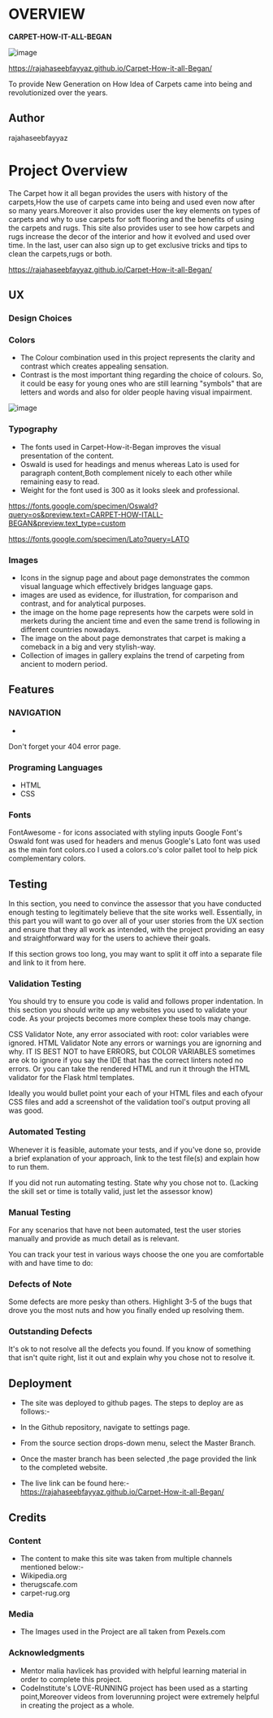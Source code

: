 # OVERVIEW

**CARPET-HOW-IT-ALL-BEGAN**

![image](https://user-images.githubusercontent.com/87448281/138307113-fc79a0c7-7f9c-4c87-9c7e-47fb833053b2.png)

https://rajahaseebfayyaz.github.io/Carpet-How-it-all-Began/



To provide New Generation on How Idea of Carpets came into being and revolutionized over the years.

## Author
rajahaseebfayyaz

# Project Overview


The Carpet how it all began provides the users with history of the carpets,How the use of carpets came into being and used even now after so many years.Moreover it also provides user the key elements on types of carpets and why to use carpets for soft flooring and the benefits of using the carpets and rugs.
This site also provides user to see how carpets and rugs increase the decor of the interior and how it evolved and used over time.
In the last, user can also sign up to get exclusive tricks and tips to clean the carpets,rugs or both.

https://rajahaseebfayyaz.github.io/Carpet-How-it-all-Began/

## UX


### Design Choices



### Colors
- The Colour combination used in this project represents the clarity and contrast which creates appealing sensation.
- Contrast is the most important thing regarding the choice of colours. So, it could be easy for young ones who are still learning "symbols" that are letters and words and also for older people having visual impairment.


![image](https://user-images.githubusercontent.com/87448281/138310986-54b60d21-29b6-4ca9-a808-1a194878d408.png)


### Typography
- The fonts used in Carpet-How-it-Began improves the visual presentation of the content.
- Oswald is used for headings and menus whereas Lato is used for paragraph content,Both complement nicely to each other while remaining easy to read.
- Weight for the font used is 300 as it looks sleek and professional.

https://fonts.google.com/specimen/Oswald?query=os&preview.text=CARPET-HOW-ITALL-BEGAN&preview.text_type=custom

https://fonts.google.com/specimen/Lato?query=LATO
### Images
- Icons in the signup page and about page demonstrates the common visual language which effectively bridges language gaps.
- images are used as evidence, for illustration, for comparison and contrast, and for analytical purposes. 
- the image on the home page represents how the carpets were sold in merkets during the ancient time  and even the same trend is following in different countries nowadays.
- The image on the about page demonstrates that carpet is making a comeback in a big and very stylish-way. 
- Collection of images in gallery explains the trend of carpeting from ancient to modern period.



## Features

### NAVIGATION

- 

Don't forget your 404 error page.

### Programing Languages
- HTML
- CSS
### Fonts
FontAwesome - for icons associated with styling inputs
Google Font's Oswald font was used for headers and menus
Google's Lato font was used as the main font
colors.co I used a colors.co's color pallet tool to help pick complementary colors.
## Testing
In this section, you need to convince the assessor that you have conducted enough testing to legitimately believe that the site works well. Essentially, in this part you will want to go over all of your user stories from the UX section and ensure that they all work as intended, with the project providing an easy and straightforward way for the users to achieve their goals.

If this section grows too long, you may want to split it off into a separate file and link to it from here.

### Validation Testing
You should try to ensure you code is valid and follows proper indentation. In this section you should write up any websites you used to validate your code. As your projects becomes more complex these tools may change.

CSS Validator Note, any error associated with root: color variables were ignored.
HTML Validator
Note any errors or warnings you are ignorning and why. IT IS BEST NOT to have ERRORS, but COLOR VARIABLES sometimes are ok to ignore if you say the IDE that has the correct linters noted no errors. Or you can take the rendered HTML and run it through the HTML validator for the Flask html templates.

Ideally you would bullet point your each of your HTML files and each ofyour CSS files and add a screenshot of the validation tool's output proving all was good.


### Automated Testing
Whenever it is feasible, automate your tests, and if you've done so, provide a brief explanation of your approach, link to the test file(s) and explain how to run them.

If you did not run automating testing. State why you chose not to. (Lacking the skill set or time is totally valid, just let the assessor know)

### Manual Testing
For any scenarios that have not been automated, test the user stories manually and provide as much detail as is relevant.

You can track your test in various ways choose the one you are comfortable with and have time to do:
### Defects of Note
Some defects are more pesky than others. Highlight 3-5 of the bugs that drove you the most nuts and how you finally ended up resolving them.

### Outstanding Defects
It's ok to not resolve all the defects you found. If you know of something that isn't quite right, list it out and explain why you chose not to resolve it.

## Deployment
- The site was deployed to github pages. The steps to deploy are as follows:-
- In the Github repository, navigate to settings page.
- From the source section drops-down menu, select the Master Branch.
- Once the master branch has been selected ,the page provided the link to the completed website.

- The live link can be found here:-
https://rajahaseebfayyaz.github.io/Carpet-How-it-all-Began/

## Credits

### Content
- The content to make this site was taken from multiple channels mentioned below:-
- Wikipedia.org
- therugscafe.com
- carpet-rug.org

### Media

- The Images used in the Project are all taken from Pexels.com

### Acknowledgments
- Mentor malia havlicek has provided with helpful learning material in order to complete this project. 
- CodeInstitute's LOVE-RUNNING project has been used as a starting point,Moreover videos from loverunning project were extremely helpful in creating the project as a whole.
